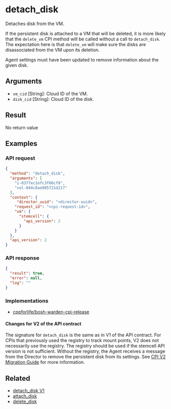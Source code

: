 # detach_disk

Detaches disk from the VM.

If the persistent disk is attached to a VM that will be deleted, it is more likely that the `delete_vm` CPI method will be called without a call to `detach_disk`. The expectation here is that `delete_vm` will make sure the disks are disassociated from the VM upon its deletion.

Agent settings must have been updated to remove information about the given disk.


## Arguments

 * `vm_cid` [String]: Cloud ID of the VM.
 * `disk_cid` [String]: Cloud ID of the disk.


## Result

No return value


## Examples

### API request


```json
{
  "method": "detach_disk",
  "arguments": [
    "i-0377ec1efc3f06cf8",
    "vol-044c8ae985721d217"
  ],
  "context": {
	 "director_uuid": "<director-uuid>",
    "request_id": "<cpi-request-id>",
    "vm": {
      "stemcell": {
        "api_version": 2
      }
    }
  },
  "api_version": 2
}
```

### API response

```json
{
  "result": true,
  "error": null,
  "log": ""
}
```


### Implementations

 * [cppforlife/bosh-warden-cpi-release](https://github.com/cppforlife/bosh-warden-cpi-release/blob/master/src/github.com/cppforlife/bosh-warden-cpi/action/detach_disk.go)

#### Changes for V2 of the API contract

The signature for `detach_disk` is the same as in V1 of the API contract. For CPIs that previously used the registry to track mount points, V2 does not necessarily use the registry. The registry should be used if the stemcell API version is not sufficient. Without the registry, the Agent receives a message from the Director to remove the persistent disk from its settings. See [CPI V2 Migration Guide](../cpi-api-v2-migration-guide.md) for more information.

## Related

 * [detach_disk V1](../cpi-api-v1-method/detach-disk.md)
 * [attach_disk](attach-disk.md)
 * [delete_disk](delete-disk.md)
